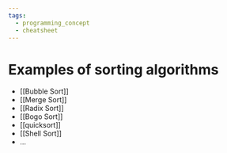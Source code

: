 ```yaml
---
tags:
  - programming_concept
  - cheatsheet
---
```


# Examples of sorting algorithms
- [[Bubble Sort]]
- [[Merge Sort]]
- [[Radix Sort]]
- [[Bogo Sort]]
- [[quicksort]]
- [[Shell Sort]]
- ...